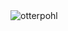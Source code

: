 <img src="https://github-readme-stats.vercel.app/api/top-langs?username=otterpohl&show_icons=true&locale=en&layout=compact" alt="otterpohl"/>
